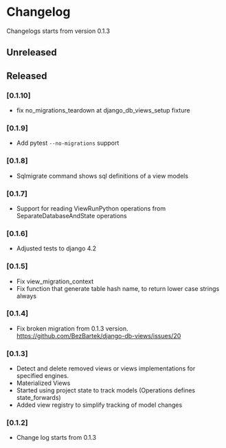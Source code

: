 # Changelog
Changelogs starts from version 0.1.3

## Unreleased

## Released

### [0.1.10]
- fix no_migrations_teardown at django_db_views_setup fixture

### [0.1.9]
- Add pytest `--no-migrations` support

### [0.1.8]
- Sqlmigrate command shows sql definitions of a view models

### [0.1.7]
- Support for reading ViewRunPython operations from SeparateDatabaseAndState operations

### [0.1.6]
- Adjusted tests to django 4.2

### [0.1.5]
- Fix view_migration_context
- Fix function that generate table hash name, to return lower case strings always 

### [0.1.4]
- Fix broken migration from 0.1.3 version.  https://github.com/BezBartek/django-db-views/issues/20


### [0.1.3]
- Detect and delete removed views or views implementations for specified engines.
- Materialized Views
- Started using project state to track models (Operations defines state_forwards)
- Added view registry to simplify tracking of model changes

### [0.1.2]
- Change log starts from 0.1.3
